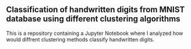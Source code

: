 <h2>Classification of handwritten digits from MNIST database using different clustering algorithms</h2>
This is a repository containing a Jupyter Notebook where I analyzed how would diffrent clustering methods classify handwritten digits.
